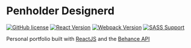 # Penholder Designerd

[![GitHub license](https://img.shields.io/static/v1.svg?label=License&message=MIT&color=blue)](https://github.com/penhold3r/penholder/blob/master/LICENSE)
[![React Version](https://img.shields.io/static/v1.svg?label=React&message=v.%2016.8&color=61dbfb)](https://reactjs.org/)
[![Webpack Version](https://img.shields.io/static/v1.svg?label=Webpack&message=v.%204&color=blue)](https://webpack.js.org)
[![SASS Support](https://img.shields.io/static/v1.svg?label=SASS&message=support&color=d06397)](https://sass-lang.com/)

Personal portfolio built with [ReactJS](https://reactjs.org) and the [Behance API](https://www.behance.net/dev)
